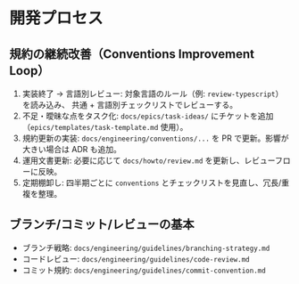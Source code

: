 # 開発プロセス

## 規約の継続改善（Conventions Improvement Loop）

1. 実装終了 → 言語別レビュー: 対象言語のルール（例: `review-typescript`）を読み込み、
   共通 + 言語別チェックリストでレビューする。
2. 不足・曖昧な点をタスク化: `docs/epics/task-ideas/` にチケットを追加（`epics/templates/task-template.md` 使用）。
3. 規約更新の実装: `docs/engineering/conventions/...` を PR で更新。影響が大きい場合は ADR も追加。
4. 運用文書更新: 必要に応じて `docs/howto/review.md` を更新し、レビューフローに反映。
5. 定期棚卸し: 四半期ごとに `conventions` とチェックリストを見直し、冗長/重複を整理。

## ブランチ/コミット/レビューの基本
- ブランチ戦略: `docs/engineering/guidelines/branching-strategy.md`
- コードレビュー: `docs/engineering/guidelines/code-review.md`
- コミット規約: `docs/engineering/guidelines/commit-convention.md`
